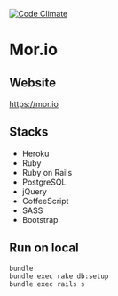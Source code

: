 [![Code Climate](https://codeclimate.com/github/moriokumura/mor.io/badges/gpa.svg)](https://codeclimate.com/github/moriokumura/mor.io)

# Mor.io

## Website
https://mor.io

## Stacks

- Heroku
- Ruby
- Ruby on Rails
- PostgreSQL
- jQuery
- CoffeeScript
- SASS
- Bootstrap

## Run on local

```
bundle
bundle exec rake db:setup
bundle exec rails s
```
